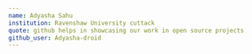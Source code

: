 ```yaml
---
name: Adyasha Sahu
institution: Ravenshaw University cuttack
quote: github helps in showcasing our work in open source projects
github_user: Adyasha-droid
---
```


